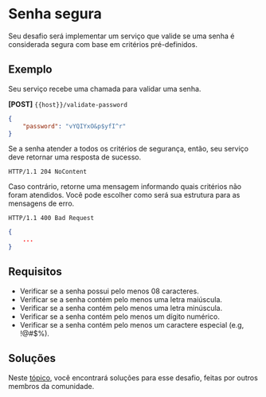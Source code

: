 # Senha segura

Seu desafio será implementar um serviço que valide se uma senha é considerada segura com base em critérios
pré-definidos.

## Exemplo

Seu serviço recebe uma chamada para validar uma senha.

**[POST]** `{{host}}/validate-password`

```json
{
	"password": "vYQIYxO&p$yfI^r"
}
```

Se a senha atender a todos os critérios de segurança, então, seu serviço deve retornar uma resposta de sucesso.

```
HTTP/1.1 204 NoContent
```

Caso contrário, retorne uma mensagem informando quais critérios não foram atendidos. Você pode escolher como será sua
estrutura para as mensagens de erro.

```
HTTP/1.1 400 Bad Request
```

```json
{
    ...
}
```

## Requisitos

- Verificar se a senha possui pelo menos 08 caracteres.
- Verificar se a senha contém pelo menos uma letra maiúscula.
- Verificar se a senha contém pelo menos uma letra minúscula.
- Verificar se a senha contém pelo menos um dígito numérico.
- Verificar se a senha contém pelo menos um caractere especial (e.g, !@#$%).

## Soluções

Neste [tópico](SOLUTIONS.md), você encontrará soluções para esse desafio, feitas por outros membros da comunidade.
